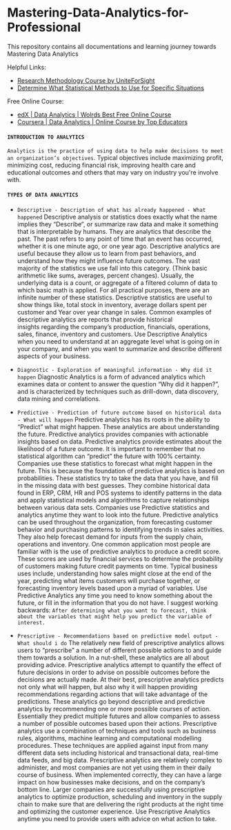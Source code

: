 # Mastering-Data-Analytics-for-Professional
This repository contains all documentations and learning journey towards Mastering Data Analytics

Helpful Links:
- [Research Methodology Course by UniteForSight](http://www.uniteforsight.org/research-methodology/module1)
- [Determine What Statistical Methods to Use for Specific Situations](https://onlinecourses.science.psu.edu/stat500/node/67/)

Free Online Course:
- [edX | Data Analytics | Wolrds Best Free Online Course](https://www.edx.org/course?search_query=data+analytics)
- [Coursera | Data Analytics | Online Course by Top Educators](https://www.coursera.org/courses?query=data%20analytics)

#### `INTRODUCTION TO ANALYTICS`
`Analytics is the practice of using data to help make decisions to meet an organization’s objectives`. Typical objectives include maximizing profit, minimizing cost, reducing financial risk, improving health care and educational outcomes and others that may vary on industry you're involve with. 

#### `TYPES OF DATA ANALYTICS`
- `Descriptive - Description of what has already happened - What happened` Descriptive analysis or statistics does exactly what the name implies they “Describe”, or summarize raw data and make it something that is interpretable by humans. They are analytics that describe the past. The past refers to any point of time that an event has occurred, whether it is one minute ago, or one year ago. Descriptive analytics are useful because they allow us to learn from past behaviors, and understand how they might influence future outcomes. The vast majority of the statistics we use fall into this category. (Think basic arithmetic like sums, averages, percent changes). Usually, the underlying data is a count, or aggregate of a filtered column of data to which basic math is applied. For all practical purposes, there are an infinite number of these statistics. Descriptive statistics are useful to show things like, total stock in inventory, average dollars spent per customer and Year over year change in sales. Common examples of descriptive analytics are reports that provide historical insights regarding the company’s production, financials, operations, sales, finance, inventory and customers. Use Descriptive Analytics when you need to understand at an aggregate level what is going on in your company, and when you want to summarize and describe different aspects of your business.

- `Diagnostic - Exploration of meaningful information - Why did it happen` Diagnostic Analytics is a form of advanced analytics which examines data or content to answer the question “Why did it happen?”, and is characterized by techniques such as drill-down, data discovery, data mining and correlations.
  
- `Predictive - Prediction of future outcome based on historical data - What will happen` Predictive analytics has its roots in the ability to “Predict” what might happen. These analytics are about understanding the future. Predictive analytics provides companies with actionable insights based on data. Predictive analytics provide estimates about the likelihood of a future outcome. It is important to remember that no statistical algorithm can “predict” the future with 100% certainty. Companies use these statistics to forecast what might happen in the future. This is because the foundation of predictive analytics is based on probabilities. These statistics try to take the data that you have, and fill in the missing data with best guesses. They combine historical data found in ERP, CRM, HR and POS systems to identify patterns in the data and apply statistical models and algorithms to capture relationships between various data sets. Companies use Predictive statistics and analytics anytime they want to look into the future. Predictive analytics can be used throughout the organization, from forecasting customer behavior and purchasing patterns to identifying trends in sales activities. They also help forecast demand for inputs from the supply chain, operations and inventory. One common application most people are familiar with is the use of predictive analytics to produce a credit score. These scores are used by financial services to determine the probability of customers making future credit payments on time. Typical business uses include, understanding how sales might close at the end of the year, predicting what items customers will purchase together, or forecasting inventory levels based upon a myriad of variables. Use Predictive Analytics any time you need to know something about the future, or fill in the information that you do not have. I suggest working backwards: `After determining what you want to forecast, think about the variables that might help you predict the variable of interest.`

- `Prescriptive - Recommendations based on predictive model output - What should i do` The relatively new field of prescriptive analytics allows users to “prescribe” a number of different possible actions to and guide them towards a solution. In a nut-shell, these analytics are all about providing advice. Prescriptive analytics attempt to quantify the effect of future decisions in order to advise on possible outcomes before the decisions are actually made. At their best, prescriptive analytics predicts not only what will happen, but also why it will happen providing recommendations regarding actions that will take advantage of the predictions. These analytics go beyond descriptive and predictive analytics by recommending one or more possible courses of action. Essentially they predict multiple futures and allow companies to assess a number of possible outcomes based upon their actions. Prescriptive analytics use a combination of techniques and tools such as business rules, algorithms, machine learning and computational modelling procedures. These techniques are applied against input from many different data sets including historical and transactional data, real-time data feeds, and big data.
Prescriptive analytics are relatively complex to administer, and most companies are not yet using them in their daily course of business. When implemented correctly, they can have a large impact on how businesses make decisions, and on the company’s bottom line. Larger companies are successfully using prescriptive analytics to optimize production, scheduling and inventory in the supply chain to make sure that are delivering the right products at the right time and optimizing the customer experience. Use Prescriptive Analytics anytime you need to provide users with advice on what action to take.
